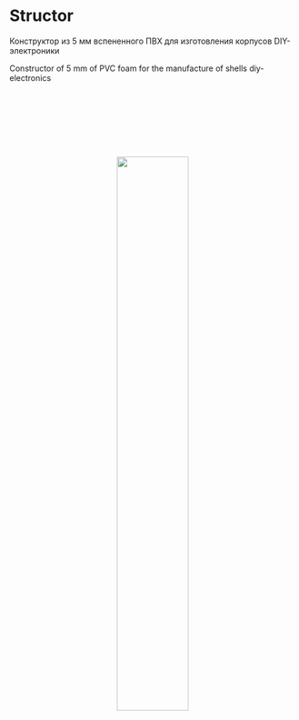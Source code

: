 # Structor
Конструктор из 5 мм вспененного ПВХ для изготовления корпусов DIY-электроники

Constructor of 5 mm of PVC foam for the manufacture of shells diy-electronics

<br><br><br><br><br><br>
<p align="center">
<img align="center" width="50%" height="50%" src="https://raw.githubusercontent.com/TaniaMol/Structor/master/Presentation/interface.gif"/>
</p>
